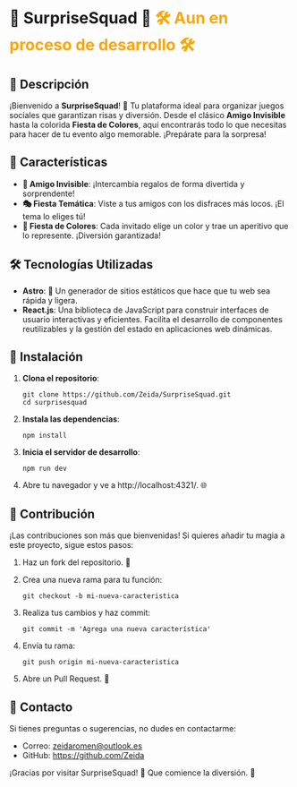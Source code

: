 # 🎉 SurpriseSquad 🎉  <span style="color: orange;">🛠️ Aun en proceso de desarrollo  🛠️</span>

## 🎈 Descripción

¡Bienvenido a **SurpriseSquad**! 🎊 Tu plataforma ideal para organizar juegos sociales que garantizan risas y diversión. Desde el clásico **Amigo Invisible** hasta la colorida **Fiesta de Colores**, aquí encontrarás todo lo que necesitas para hacer de tu evento algo memorable. ¡Prepárate para la sorpresa!

## 🌟 Características

- **🎁 Amigo Invisible**: ¡Intercambia regalos de forma divertida y sorprendente!
- **🎭 Fiesta Temática**: Viste a tus amigos con los disfraces más locos. ¡El tema lo eliges tú!
- **🌈 Fiesta de Colores**: Cada invitado elige un color y trae un aperitivo que lo represente. ¡Diversión garantizada!

## 🛠️ Tecnologías Utilizadas

- **Astro**: 🚀 Un generador de sitios estáticos que hace que tu web sea rápida y ligera.
- **React.js**: Una biblioteca de JavaScript para construir interfaces de usuario interactivas y eficientes. Facilita el desarrollo de componentes reutilizables y la gestión del estado en aplicaciones web dinámicas.

## 🚀 Instalación

1. **Clona el repositorio**:

       git clone https://github.com/Zeida/SurpriseSquad.git
       cd surprisesquad
   
2. **Instala las dependencias**:

       npm install

3. **Inicia el servidor de desarrollo**:

       npm run dev

4. Abre tu navegador y ve a http://localhost:4321/. 🌐

## 🤝 Contribución

¡Las contribuciones son más que bienvenidas! Si quieres añadir tu magia a este proyecto, sigue estos pasos:

1. Haz un fork del repositorio. 🍴
2. Crea una nueva rama para tu función:

       git checkout -b mi-nueva-caracteristica

3. Realiza tus cambios y haz commit:

       git commit -m 'Agrega una nueva característica'
   
4. Envía tu rama:

       git push origin mi-nueva-caracteristica

5. Abre un Pull Request. 🔄

## 📧 Contacto
Si tienes preguntas o sugerencias, no dudes en contactarme:

- Correo: zeidaromen@outlook.es
- GitHub: https://github.com/Zeida

¡Gracias por visitar SurpriseSquad! 🎉 Que comience la diversión. 🎈

